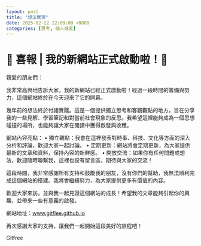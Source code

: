```yaml
---
layout: post
title: "想法實現"
date: 2025-02-22 12:00:00 +0800
categories: [思考, 個人成長]
---
```


# 🎉 喜報 | 我的新網站正式啟動啦！🎉

親愛的朋友們：

我非常高興地告訴大家，我的新網站已經正式啟動啦！經過一段時間的籌備與努力，這個網站終於在今天迎來了它的開幕。

幾年前的想法終於付諸實踐。這是一個提供獨立思考和客觀觀點的地方，旨在分享我的一些見解、學習筆記和對當前社會現象的反思。我希望這裡能夠成為一個思想碰撞的場所，也能夠讓大家在閱讀中獲得啟發與收穫。

網站內容亮點：
	•	獨立觀點：我會在這裡發表對時事、科技、文化等方面的深入分析和評論，歡迎大家一起討論。
	•	定期更新：網站將會定期更新，為大家提供最新的文章和資料，保持內容的新鮮感。
	•	開放交流：如果你有任何問題或想法，歡迎隨時聯繫我，這裡也設有留言區，期待與大家的交流！

這段時間，我非常感謝所有支持和鼓勵我的朋友，沒有你們的幫助，我無法順利完成這個網站的搭建。我將會繼續努力，為大家提供更多有價值的內容。

歡迎大家來訪，並與我一起見證這個網站的成長！希望我的文章能夠引起你的興趣，並帶來一些有意義的啟發。

網站地址：www.gitflee.github.io

再次感謝大家的支持，讓我們一起開始這段美好的旅程吧！

Gitfree


